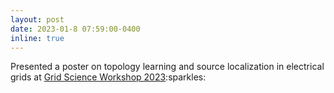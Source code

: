 ```yaml
---
layout: post
date: 2023-01-8 07:59:00-0400
inline: true
---
```


Presented a poster on topology learning and source localization in electrical grids at [Grid Science Workshop 2023]([https://nips.cc/](https://web.cvent.com/event/e157468f-6e59-4b53-8a23-3874fe4ed31e/summary)):sparkles:
